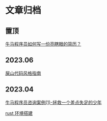 # 文章归档

## 置顶

[牛马程序员如何写一份亮瞎眼的简历？](/article/mianshi/index.html)

## 2023.06

[屎山代码风格指南](/article/2023.06/1.html)

## 2023.04

[牛马程序员咨询案例(1)-拯救一个差点失足的少年](/article/2023.04/1.html)

[rust 环境搭建](/article/rust-learn/chapter1/1.html)
